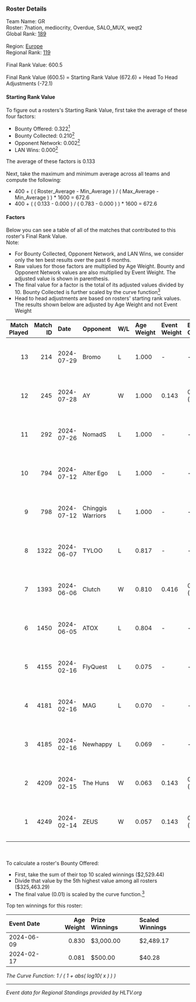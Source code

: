 ### Roster Details<br />
Team Name: GR<br />
Roster: 7nation, mediocrity, Overdue, SALO_MUX, weqt2<br />
Global Rank: [189](../standings_global.md)<br />
<br />
Region: [Europe]( ../standings_europe.md)<br />
Regional Rank: [119]( ../standings_europe.md)<br />
<br />
Final Rank Value:  600.5<br />
<br />
Final Rank Value (600.5) = Starting Rank Value (672.6) + Head To Head Adjustments (-72.1)<br />

#### Starting Rank Value<br />
To figure out a rosters's Starting Rank Value, first take the average of these four factors:<br />
- Bounty Offered: 0.322[<sup>1</sup>](#table2)
- Bounty Collected: 0.210[<sup>2</sup>](#table1)
- Opponent Network: 0.002[<sup>2</sup>](#table1)
- LAN Wins: 0.000[<sup>2</sup>](#table1)

The average of these factors is 0.133<br />
<br />
Next, take the maximum and minimum average across all teams and compute the following:<br />
- 400 + ( ( Roster_Average - Min_Average ) / ( Max_Average - Min_Average ) ) * 1600 = 672.6
- 400 + ( ( 0.133 - 0.000 ) / ( 0.783 - 0.000 ) ) * 1600 = 672.6


#### Factors<br />
Below you can see a table of all of the matches that contributed to this roster's Final Rank Value.<br />
Note:<br />

- For Bounty Collected, Opponent Network, and LAN Wins, we consider only the ten best results over the past 6 months.
- Raw values for those factors are multiplied by Age Weight. Bounty and Opponent Network values are also multiplied by Event Weight. The adjusted value is shown in parenthesis.
- The final value for a factor is the total of its adjusted values divided by 10. Bounty Collected is further scaled by the curve function[<sup>3</sup>](#curveFunction)
- Head to head adjustments are based on rosters' starting rank values. The results shown below are adjusted by Age Weight and not Event Weight
<span id="table1"></span><br />


| Match Played | Match ID | Date       | Opponent          | W/L | Age Weight | Event Weight | Bounty Collected | Opponent Network | LAN Wins  | H2H Adj. | Roster                                        |
| -: | -: | :- | :- | :- | :- | :- | :- | :- | :- | -: | :- |
|           13 |      214 | 2024-07-29 | Bromo             | L   | 1.000      | -            | -                | -                | -         |   -19.65 | 7nation, mediocrity, Overdue, SALO_MUX, weqt2 |
|           12 |      245 | 2024-07-28 | AY                | W   | 1.000      | 0.143        | 0.000 (0.000)    | 0.000 (0.000)    | 0 (0.000) |     7.11 | 7nation, mediocrity, Overdue, SALO_MUX, weqt2 |
|           11 |      292 | 2024-07-26 | NomadS            | L   | 1.000      | -            | -                | -                | -         |   -20.41 | 7nation, mediocrity, Overdue, SALO_MUX, weqt2 |
|           10 |      794 | 2024-07-12 | Alter Ego         | L   | 1.000      | -            | -                | -                | -         |   -21.47 | 7nation, mediocrity, Runnin, SALO_MUX, weqt2  |
|            9 |      798 | 2024-07-12 | Chinggis Warriors | L   | 1.000      | -            | -                | -                | -         |   -11.42 | 7nation, mediocrity, Runnin, SALO_MUX, weqt2  |
|            8 |     1322 | 2024-06-07 | TYLOO             | L   | 0.817      | -            | -                | -                | -         |   -10.77 | mediocrity, qqGOD, SALO_MUX, uwrr, weqt2      |
|            7 |     1393 | 2024-06-06 | Clutch            | W   | 0.810      | 0.416        | 0.005 (0.002)    | 0.063 (0.021)    | 0 (0.000) |    13.12 | mediocrity, qqGOD, SALO_MUX, uwrr, weqt2      |
|            6 |     1450 | 2024-06-05 | ATOX              | L   | 0.804      | -            | -                | -                | -         |    -5.94 | mediocrity, qqGOD, Runnin, SALO_MUX, weqt2    |
|            5 |     4155 | 2024-02-16 | FlyQuest          | L   | 0.075      | -            | -                | -                | -         |    -0.14 | mediocrity, qqGOD, Reminder, SALO_MUX, weqt2  |
|            4 |     4181 | 2024-02-16 | MAG               | L   | 0.070      | -            | -                | -                | -         |    -1.64 | mediocrity, qqGOD, Reminder, SALO_MUX, weqt2  |
|            3 |     4185 | 2024-02-16 | Newhappy          | L   | 0.069      | -            | -                | -                | -         |    -1.58 | mediocrity, qqGOD, Reminder, SALO_MUX, weqt2  |
|            2 |     4209 | 2024-02-15 | The Huns          | W   | 0.063      | 0.143        | 0.000 (0.000)    | 0.002 (0.000)    | 0 (0.000) |     0.36 | mediocrity, qqGOD, Reminder, SALO_MUX, weqt2  |
|            1 |     4249 | 2024-02-14 | ZEUS              | W   | 0.057      | 0.143        | 0.000 (0.000)    | 0.000 (0.000)    | 0 (0.000) |     0.32 | mediocrity, qqGOD, Reminder, SALO_MUX, weqt2  |

<br />
<span id="table2"></span><br />
To calculate a roster's Bounty Offered:<br />

- First, take the sum of their top 10 scaled winnings ($2,529.44)
- Divide that value by the 5th highest value among all rosters ($325,463.29)
- The final value (0.01) is scaled by the curve function.[<sup>3</sup>](#curveFunction)

Top ten winnings for this roster:<br />

| Event Date | Age Weight | Prize Winnings | Scaled Winnings |
| :- | -: | :- | :- |
| 2024-06-09 |      0.830 | $3,000.00      | $2,489.17       |
| 2024-02-17 |      0.081 | $500.00        | $40.28          |


<span id="curveFunction"></span>_The Curve Function: 1 / ( 1 + abs( log10( x ) ) )_<br />

---
_Event data for Regional Standings provided by HLTV.org_<br />
